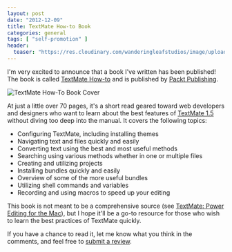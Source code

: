 ```yaml
---
layout: post
date: "2012-12-09"
title: TextMate How-to Book
categories: general
tags: [ "self-promotion" ]
header:
  teaser: "https://res.cloudinary.com/wanderingleafstudios/image/upload/b_auto,c_pad,g_center,h_630,w_1200/v1537457980/chrisjmears.com/blog/3981OT_TextMateHow-to_cov.png"
---
```

I'm very excited to announce that a book I've written has been published!  The book is called [TextMate How-to](http://www.packtpub.com/textmate-powerfully-versatile-text-and-code-editor/book) and is published by [Packt Publishing](http://www.packtpub.com/).


![TextMate How-To Book Cover](https://res.cloudinary.com/wanderingleafstudios/image/upload/v1537458054/chrisjmears.com/blog/3981OT_TextMateHow-to_cov.png)


At just a little over 70 pages, it's a short read geared toward web developers and designers who want to learn about the best features of [TextMate 1.5](http://macromates.com/) without diving too deep into the manual.  It covers the following topics:


- Configuring TextMate, including installing themes
- Navigating text and files quickly and easily
- Converting text using the best and most useful methods
- Searching using various methods whether in one or multiple files
- Creating and utilizing projects
- Installing bundles quickly and easily
- Overview of some of the more useful bundles
- Utilizing shell commands and variables
- Recording and using macros to speed up your editing


This book is not meant to be a comprehensive source (see <a href="http://pragprog.com/book/textmate/textmate">TextMate: Power Editing for the Mac</a>), but I hope it'll be a go-to resource for those who wish to learn the best practices of TextMate quickly.


If you have a chance to read it, let me know what you think in the comments, and feel free to <a href="http://www.amazon.com/TextMate-How-To-Chris-Mears/dp/1849693986/">submit a review</a>.
